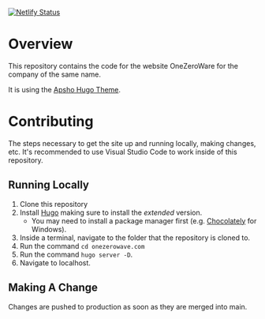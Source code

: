 [![Netlify Status](https://api.netlify.com/api/v1/badges/39a87dab-ce22-4413-a7a3-151363354086/deploy-status)](https://app.netlify.com/sites/onezeroware/deploys)

# Overview

This repository contains the code for the website OneZeroWare for the company of the same name.

It is using the [Apsho Hugo Theme](https://github.com/StaticMania/hugo-apsho).

# Contributing

The steps necessary to get the site up and running locally, making changes, etc. It's recommended to use Visual Studio Code to work inside of this repository.

## Running Locally

1. Clone this repository
2. Install [Hugo](https://gohugo.io/getting-started/installing/) making sure to install the _extended_ version.
    - You may need to install a package manager first (e.g. [Chocolately](https://chocolatey.org/) for Windows).
3. Inside a terminal, navigate to the folder that the repository is cloned to.
4. Run the command `cd onezerowave.com` 
5. Run the command `hugo server -D`.
6. Navigate to localhost.

## Making A Change
Changes are pushed to production as soon as they are merged into main.
